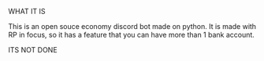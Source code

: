 WHAT IT IS

This is an open souce economy discord bot made on python. It is made with RP in focus, so it has a feature that you can have more than 1 bank account.

ITS NOT DONE
